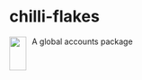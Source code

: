 # chilli-flakes
<div style="display: flex">
<img src="http://www.eatouteatwell.com/wp-content/uploads/2012/05/red-hot-chili-pepper.jpg" style="width:30px; height:60px;float:left;padding-right:10px"/>
<span>A global accounts package</span>
<div>
